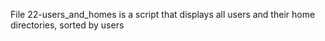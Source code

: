 File 22-users_and_homes is a script that displays all users and their home directories, sorted by users
